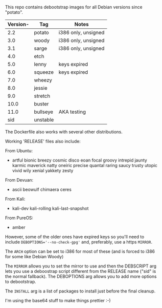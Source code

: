 This repo contains debootstrap images for all Debian versions since "potato".

Version-|Tag            |Notes
--------|---------------|--------------------
2.2     |potato         |i386 only, unsigned
3.0     |woody          |i386 only, unsigned
3.1     |sarge          |i386 only, unsigned
4.0     |etch
5.0     |lenny          |keys expired
6.0     |squeeze        |keys expired
7.0     |wheezy
8.0     |jessie
9.0     |stretch
10.0    |buster
11.0    |bullseye       |AKA testing
sid     |unstable

The Dockerfile also works with several other distributions.

Working 'RELEASE' files also include:

From Ubuntu:
  * artful bionic breezy cosmic disco eoan focal groovy intrepid jaunty karmic maverick natty oneiric precise quantal raring saucy trusty utopic vivid wily xenial yakkety zesty

From Devuan:
  * ascii beowulf chimaera ceres

From Kali:
  * kali-dev kali-rolling kali-last-snapshot

From PureOS:
  * amber

However, some of the older ones have expired keys so you'll need to include
  `DEBOPTIONS='--no-check-gpg'`
and, preferably, use a https `MIRROR`.

The `ARCH` option can be set to i386 for most of these (and is forced to i386 for some like Debian Woody)

The `MIRROR` allows you to set the mirror to use and then the DEBSCRIPT arg lets you use a deboostrap script different from the RELEASE name ("sid" is the normal fallback). The DEBOPTIONS arg allows you to add more options to debootstrap.

The `INSTALL` arg is a list of packages to install just before the final cleanup.

I'm using the base64 stuff to make things prettier :-)
